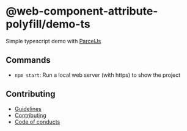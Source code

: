 # @web-component-attribute-polyfill/demo-ts

Simple typescript demo with [ParcelJs](https://parceljs.org/)

## Commands

- `npm start`: Run a local web server (with https) to show the project

## Contributing

- [Guidelines](../../docs/GUIDELINES.md)
- [Contributing](../../docs/CONTRIBUTING.md)
- [Code of conducts](../../docs/CODE_OF_CONDUCTS.md)
